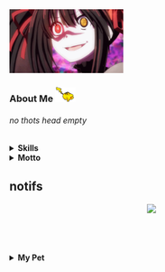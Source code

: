 <img src="https://github.com/kiraoke/kiraoke/blob/main/kurumi.gif" height="40%" width="40%"/>

### About Me <img src="https://github.com/kiraoke/kiraoke/blob/main/pikachu.gif" height="7%" width="7%"/>

<h6>no thots head empty</h6>

<details>
<summary><b>Skills</b></summary>
<div>

[![My Skills](https://skillicons.dev/icons?i=html,css,js,react,nextjs,nodejs,arch,neovim)](https://skillicons.dev)

</div>
   
<summary><b>Learning</b></summary>
<div>
  
[![Learning](https://skillicons.dev/icons?i=rust,dart,flutter,nix)](https://skillicons.dev)
  
</div>
</details>

</details>
<details>
  <summary><b>Motto</b></summary>
<div>

- **"valar morghulis"**

</div>
</details>

## notifs

<h6 align="center">
  <img src="https://count.getloli.com/@kiraoke?name=kiraoke&theme=booru-smtg&padding=7&offset=0&align=center&scale=1&pixelated=1&darkmode=auto"  />
</h6>

<br />
<br />

<details>
  <summary><b>My Pet</b></summary>

<div align="center">
<picture>
  <source media="(prefers-color-scheme: dark)" srcset="https://raw.githubusercontent.com/kiraoke/kiraoke/output/github-contribution-grid-snake-dark.svg">
  <source media="(prefers-color-scheme: light)" srcset="https://raw.githubusercontent.com/kiraoke/kiraoke/output/github-contribution-grid-snake.svg">
  <img alt="github contribution grid snake animation" src="https://raw.githubusercontent.com/kiraoke/kiraoke/output/github-contribution-grid-snake.svg">
</picture>
</div>
</details>
<!--
### 
<div align="center">
</div>
### 💤
<p align="center"> 
<img title="testing" alt="memes" width="70%" height="70%" src="imginsert.png"/> --> 
<!--<img src="https://capsule-render.vercel.app/api?type=waving&height=100&color=gradient&reversal=false&section=footer"/>-->
</p>
